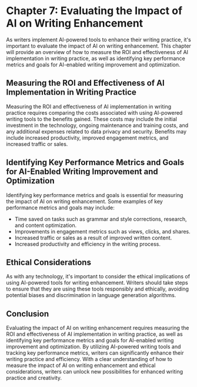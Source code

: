 Chapter 7: Evaluating the Impact of AI on Writing Enhancement
=============================================================

As writers implement AI-powered tools to enhance their writing practice, it's important to evaluate the impact of AI on writing enhancement. This chapter will provide an overview of how to measure the ROI and effectiveness of AI implementation in writing practice, as well as identifying key performance metrics and goals for AI-enabled writing improvement and optimization.

Measuring the ROI and Effectiveness of AI Implementation in Writing Practice
----------------------------------------------------------------------------

Measuring the ROI and effectiveness of AI implementation in writing practice requires comparing the costs associated with using AI-powered writing tools to the benefits gained. These costs may include the initial investment in the technology, ongoing maintenance and training costs, and any additional expenses related to data privacy and security. Benefits may include increased productivity, improved engagement metrics, and increased traffic or sales.

Identifying Key Performance Metrics and Goals for AI-Enabled Writing Improvement and Optimization
-------------------------------------------------------------------------------------------------

Identifying key performance metrics and goals is essential for measuring the impact of AI on writing enhancement. Some examples of key performance metrics and goals may include:

* Time saved on tasks such as grammar and style corrections, research, and content optimization.
* Improvements in engagement metrics such as views, clicks, and shares.
* Increased traffic or sales as a result of improved written content.
* Increased productivity and efficiency in the writing process.

Ethical Considerations
----------------------

As with any technology, it's important to consider the ethical implications of using AI-powered tools for writing enhancement. Writers should take steps to ensure that they are using these tools responsibly and ethically, avoiding potential biases and discrimination in language generation algorithms.

Conclusion
----------

Evaluating the impact of AI on writing enhancement requires measuring the ROI and effectiveness of AI implementation in writing practice, as well as identifying key performance metrics and goals for AI-enabled writing improvement and optimization. By utilizing AI-powered writing tools and tracking key performance metrics, writers can significantly enhance their writing practice and efficiency. With a clear understanding of how to measure the impact of AI on writing enhancement and ethical considerations, writers can unlock new possibilities for enhanced writing practice and creativity.
